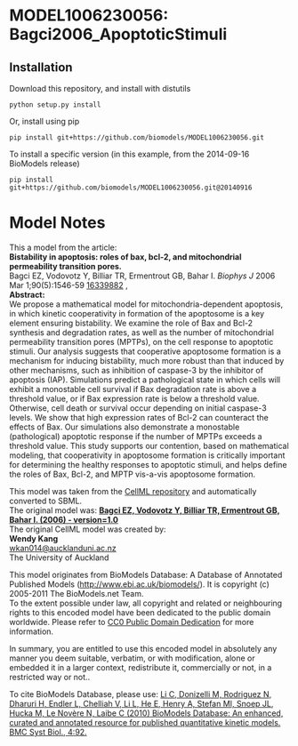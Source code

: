 # MODEL1006230056: Bagci2006_ApoptoticStimuli

## Installation

Download this repository, and install with distutils

`python setup.py install`

Or, install using pip

`pip install git+https://github.com/biomodels/MODEL1006230056.git`

To install a specific version (in this example, from the 2014-09-16 BioModels release)

`pip install git+https://github.com/biomodels/MODEL1006230056.git@20140916`


# Model Notes


This a model from the article:  
**Bistability in apoptosis: roles of bax, bcl-2, and mitochondrial permeability transition pores.**   
Bagci EZ, Vodovotz Y, Billiar TR, Ermentrout GB, Bahar I. _Biophys J_ 2006 Mar
1;90(5):1546-59 [16339882](http://www.ncbi.nlm.nih.gov/pubmed/16339882) ,  
**Abstract:**   
We propose a mathematical model for mitochondria-dependent apoptosis, in which
kinetic cooperativity in formation of the apoptosome is a key element ensuring
bistability. We examine the role of Bax and Bcl-2 synthesis and degradation
rates, as well as the number of mitochondrial permeability transition pores
(MPTPs), on the cell response to apoptotic stimuli. Our analysis suggests that
cooperative apoptosome formation is a mechanism for inducing bistability, much
more robust than that induced by other mechanisms, such as inhibition of
caspase-3 by the inhibitor of apoptosis (IAP). Simulations predict a
pathological state in which cells will exhibit a monostable cell survival if
Bax degradation rate is above a threshold value, or if Bax expression rate is
below a threshold value. Otherwise, cell death or survival occur depending on
initial caspase-3 levels. We show that high expression rates of Bcl-2 can
counteract the effects of Bax. Our simulations also demonstrate a monostable
(pathological) apoptotic response if the number of MPTPs exceeds a threshold
value. This study supports our contention, based on mathematical modeling,
that cooperativity in apoptosome formation is critically important for
determining the healthy responses to apoptotic stimuli, and helps define the
roles of Bax, Bcl-2, and MPTP vis-a-vis apoptosome formation.

This model was taken from the [CellML
repository](http://www.cellml.org/models) and automatically converted to SBML.  
The original model was: [ **Bagci EZ, Vodovotz Y, Billiar TR, Ermentrout GB,
Bahar I. (2006) - version=1.0**
](http://models.cellml.org/exposure/26c452c0ad536ece6b5185c7c0e90650)  
The original CellML model was created by:  
**Wendy Kang**   
wkan014@aucklanduni.ac.nz  
The University of Auckland  

This model originates from BioModels Database: A Database of Annotated
Published Models (http://www.ebi.ac.uk/biomodels/). It is copyright (c)
2005-2011 The BioModels.net Team.  
To the extent possible under law, all copyright and related or neighbouring
rights to this encoded model have been dedicated to the public domain
worldwide. Please refer to [CC0 Public Domain
Dedication](http://creativecommons.org/publicdomain/zero/1.0/) for more
information.

In summary, you are entitled to use this encoded model in absolutely any
manner you deem suitable, verbatim, or with modification, alone or embedded it
in a larger context, redistribute it, commercially or not, in a restricted way
or not..  
  
To cite BioModels Database, please use: [Li C, Donizelli M, Rodriguez N,
Dharuri H, Endler L, Chelliah V, Li L, He E, Henry A, Stefan MI, Snoep JL,
Hucka M, Le Novère N, Laibe C (2010) BioModels Database: An enhanced, curated
and annotated resource for published quantitative kinetic models. BMC Syst
Biol., 4:92.](http://www.ncbi.nlm.nih.gov/pubmed/20587024)


